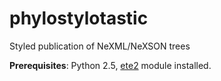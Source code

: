 phylostylotastic
================

Styled publication of NeXML/NeXSON trees

**Prerequisites**: Python 2.5, [ete2](https://pypi.python.org/pypi/ete2/) module installed.
